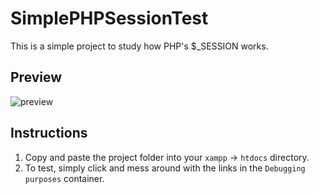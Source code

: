 # SimplePHPSessionTest
This is a simple project to study how PHP's $_SESSION works.

## Preview
![preview](https://user-images.githubusercontent.com/70519090/162404718-be384358-b810-4857-ab61-a2253fe5db41.png)

## Instructions
1. Copy and paste the project folder into your ```xampp``` -> ```htdocs``` directory.
2. To test, simply click and mess around with the links in the ```Debugging purposes``` container.
